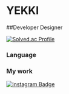 # YEKKI 
##Developer Designer


[![Solved.ac Profile](http://mazassumnida.wtf/api/v2/generate_badge?boj=cyc6264)](https://solved.ac/cyc6264/)  


### Language



### My work
[![instagram Badge](https://img.shields.io/badge/Instagram-D14836?style=flat&logo=Instagram&logoColor=white)](https://www.instagram.com/yekki_work)
